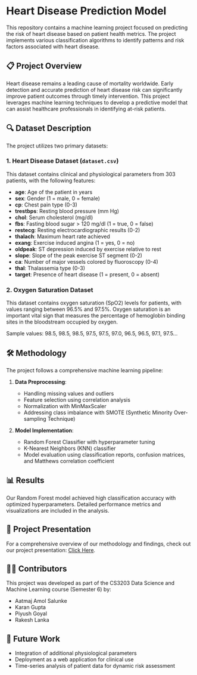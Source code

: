 # Heart Disease Prediction Model

This repository contains a machine learning project focused on predicting the risk of heart disease based on patient health metrics. The project implements various classification algorithms to identify patterns and risk factors associated with heart disease.

## 📋 Project Overview

Heart disease remains a leading cause of mortality worldwide. Early detection and accurate prediction of heart disease risk can significantly improve patient outcomes through timely intervention. This project leverages machine learning techniques to develop a predictive model that can assist healthcare professionals in identifying at-risk patients.

## 🔍 Dataset Description

The project utilizes two primary datasets:

### 1. Heart Disease Dataset (`dataset.csv`)
This dataset contains clinical and physiological parameters from 303 patients, with the following features:

- **age**: Age of the patient in years
- **sex**: Gender (1 = male, 0 = female)
- **cp**: Chest pain type (0-3)
- **trestbps**: Resting blood pressure (mm Hg)
- **chol**: Serum cholesterol (mg/dl)
- **fbs**: Fasting blood sugar > 120 mg/dl (1 = true, 0 = false)
- **restecg**: Resting electrocardiographic results (0-2)
- **thalach**: Maximum heart rate achieved
- **exang**: Exercise induced angina (1 = yes, 0 = no)
- **oldpeak**: ST depression induced by exercise relative to rest
- **slope**: Slope of the peak exercise ST segment (0-2)
- **ca**: Number of major vessels colored by fluoroscopy (0-4)
- **thal**: Thalassemia type (0-3)
- **target**: Presence of heart disease (1 = present, 0 = absent)

### 2. Oxygen Saturation Dataset
This dataset contains oxygen saturation (SpO2) levels for patients, with values ranging between 96.5% and 97.5%. Oxygen saturation is an important vital sign that measures the percentage of hemoglobin binding sites in the bloodstream occupied by oxygen.

Sample values: 98.5, 98.5, 98.5, 97.5, 97.5, 97.0, 96.5, 96.5, 97.1, 97.5...

## 🛠️ Methodology

The project follows a comprehensive machine learning pipeline:

1. **Data Preprocessing**:
   - Handling missing values and outliers
   - Feature selection using correlation analysis
   - Normalization with MinMaxScaler
   - Addressing class imbalance with SMOTE (Synthetic Minority Over-sampling Technique)

2. **Model Implementation**:
   - Random Forest Classifier with hyperparameter tuning
   - K-Nearest Neighbors (KNN) classifier
   - Model evaluation using classification reports, confusion matrices, and Matthews correlation coefficient

## 📊 Results

Our Random Forest model achieved high classification accuracy with optimized hyperparameters. Detailed performance metrics and visualizations are included in the analysis.

## 🎥 Project Presentation

For a comprehensive overview of our methodology and findings, check out our project presentation:
[Click Here](https://mujmanipal-my.sharepoint.com/:v:/g/personal/karan_209301417_muj_manipal_edu/ESEmgrISzFJDtkLeja-sN14BwAjY7sHPUlyfB1OHlHzakw?e=RpHibq).

## 👨‍💻 Contributors

This project was developed as part of the CS3203 Data Science and Machine Learning course (Semester 6) by:
- Aatmaj Amol Salunke
- Karan Gupta
- Piyush Goyal
- Rakesh Lanka

## 🔮 Future Work

- Integration of additional physiological parameters
- Deployment as a web application for clinical use
- Time-series analysis of patient data for dynamic risk assessment
